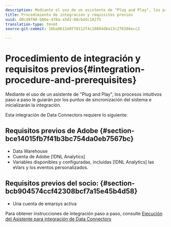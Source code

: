 ```yaml
---
description: Mediante el uso de un asistente de "Plug and Play", los procesos intuitivos paso a paso le guiarán por los puntos de sincronización del sistema e inicializarán la integración.
title: Procedimiento de integración y requisitos previos
uuid: d0cd9f08-b66e-470a-a5d2-08cbddc18275
translation-type: tm+mt
source-git-commit: 16ba0b12e0f70112f4c10804d0a13c278388ecc2

---
```



# Procedimiento de integración y requisitos previos{#integration-procedure-and-prerequisites}

Mediante el uso de un asistente de "Plug and Play", los procesos intuitivos paso a paso le guiarán por los puntos de sincronización del sistema e inicializarán la integración.

Esta integración de Data Connectors requiere lo siguiente:

## Requisitos previos de Adobe {#section-bce14015fb7f41b3bc754da0eb7567bc}

* Data Warehouse
* Cuenta de Adobe [!DNL Analytics]
* Variables disponibles y configuradas, incluidas [!DNL Analytics] las eVars y los eventos personalizados.

## Requisitos previos del socio: {#section-bcb904574ccf42308bcf7a15e45b4d58}

* Una cuenta de emarsys activa

Para obtener instrucciones de integración paso a paso, consulte [Ejecución del Asistente para integración de Data Connectors](/help/import/data-connectors/emarsys-overview/emarsys-wizard.md)
